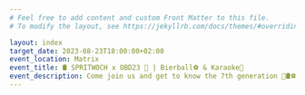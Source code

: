 ```yaml
---
# Feel free to add content and custom Front Matter to this file.
# To modify the layout, see https://jekyllrb.com/docs/themes/#overriding-theme-defaults

layout: index
target_date: 2023-08-23T18:00:00+02:00
event_location: Matrix
event_title: 🛢️ SPRITWOCH x OBD23 🎉 | Bierball⚽️ & Karaoke🎤
event_description: Come join us and get to know the 7th generation 🎉🛢️⚽️ 6-8 - Bierball @ Outside🎤 8-10 - Karaoke @ Matrix
---
```

